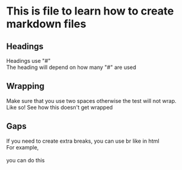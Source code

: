 # This is file to learn how to create markdown files

## Headings

Headings use "#"  
The heading will depend on how many "#" are used

## Wrapping

Make sure that you use two spaces otherwise the test will not wrap.  
Like so!
See how this doesn't get wrapped

## Gaps
If you  need to create extra breaks, you can use br like in html  
For example,
<br>  
you can do this

###